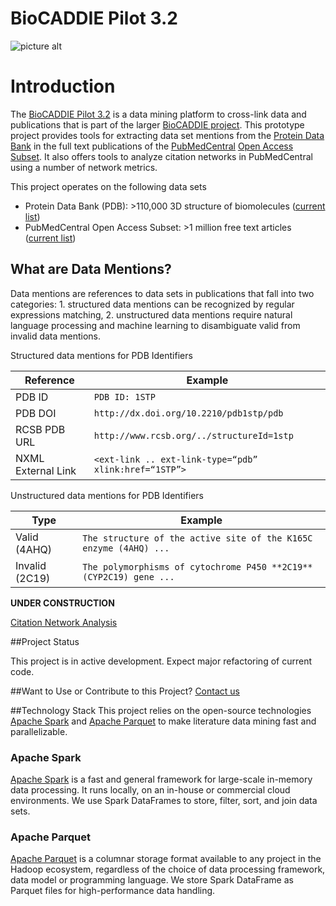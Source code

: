 BioCADDIE Pilot 3.2
====

![picture alt](https://github.com/rcsb/BioCaddiePilot32/blob/master/src/main/resources/biocaddie-logo.png)

# Introduction

The [BioCADDIE Pilot 3.2](https://biocaddie.org/group/pilot-project/pilot-project-3-2-development-citation-and-data-access-metrics-applied-rcsb/) is a data mining platform to cross-link data and publications that is part of the larger [BioCADDIE project](https://biocaddie.org/). This prototype project provides tools for extracting data set mentions from the [Protein Data Bank](http://www.rcsb.org/) in the full text publications of the [PubMedCentral](http://www.ncbi.nlm.nih.gov/pmc/) [Open Access Subset](http://www.ncbi.nlm.nih.gov/pmc/tools/openftlist/). It also offers tools to analyze citation networks in PubMedCentral using a number of network metrics.

This project operates on the following data sets

* Protein Data Bank (PDB): >110,000 3D structure of biomolecules ([current list](http://www.rcsb.org/pdb/results/results.do?qrid=E5798DC6&tabtoshow=Current))
* PubMedCentral Open Access Subset: >1 million free text articles ([current list](http://www.ncbi.nlm.nih.gov/pmc/?term=open+access[filter]))

## What are Data Mentions?

Data mentions are references to data sets in publications that fall into two categories: 1. structured data mentions can be recognized by regular expressions matching, 2. unstructured data mentions require natural language processing and machine learning to disambiguate valid from invalid data mentions.

Structured data mentions for PDB Identifiers

Reference          | Example
------------------ |---------
PDB ID             | `PDB ID: 1STP`
PDB DOI            | `http://dx.doi.org/10.2210/pdb1stp/pdb`
RCSB PDB URL       | `http://www.rcsb.org/../structureId=1stp`
NXML External Link | `<ext-link .. ext-link-type=“pdb” xlink:href=“1STP”>`


Unstructured data mentions for PDB Identifiers

Type                | Example
------------------- | -------------
Valid (4AHQ)        | `The structure of the active site of the K165C enzyme (4AHQ) ...`
Invalid (2C19)      | `The polymorphisms of cytochrome P450 **2C19** (CYP2C19) gene ...`



**UNDER CONSTRUCTION**

[Citation Network Analysis](https://github.com/rcsb/BioCaddiePilot32/blob/master/src/main/java/NetworkAnalysis.md)

##Project Status

This project is in active development. Expect major refactoring of current code.

##Want to Use or Contribute to this Project?
[Contact us](pwrose@ucsd.edu)

##Technology Stack
This project relies on the open-source technologies [Apache Spark][Spark] and [Apache Parquet][Parquet] to make literature data mining fast and parallelizable.

### Apache Spark

[Apache Spark][Spark] is a fast and general framework for large-scale in-memory data processing. It runs locally, on an in-house or commercial cloud environments. We use Spark DataFrames to store, filter, sort, and join data sets.

### Apache Parquet

[Apache Parquet][Parquet] is a columnar storage format available to any project in the Hadoop ecosystem, regardless of the choice of data processing framework, data model or programming language. We store Spark DataFrame as Parquet files for high-performance data handling.

[Spark]: https://spark.apache.org/
[Parquet]: https://parquet.apache.org/


